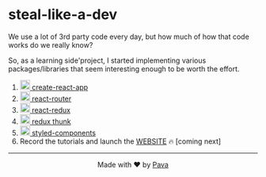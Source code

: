 # steal-like-a-dev
We use a lot of 3rd party code every day, but how much of how that code works do we really know?

So, as a learning side'project, I started implementing various packages/libraries that seem interesting enough to be worth the effort.

1. [<img width="20" src="https://raw.githubusercontent.com/iampava/steal-like-a-dev/master/_assets/react-logo.png" /> create-react-app](https://github.com/iampava/steal-like-a-dev/tree/master/create-react-app)
2. [<img width="20" src="https://raw.githubusercontent.com/iampava/steal-like-a-dev/master/_assets/react-logo.png" /> react-router](https://github.com/iampava/steal-like-a-dev/tree/master/react-router)
3. [<img width="20" src="https://raw.githubusercontent.com/iampava/steal-like-a-dev/master/_assets/redux-logo.svg?sanitize=true" /> react-redux](https://github.com/iampava/steal-like-a-dev/tree/master/react-redux)
4. [<img width="20" src="https://raw.githubusercontent.com/iampava/steal-like-a-dev/master/_assets/redux-logo.svg?sanitize=true" /> redux thunk](https://github.com/iampava/steal-like-a-dev/tree/master/redux-thunk)
5. [<img width="20" src="https://raw.githubusercontent.com/iampava/steal-like-a-dev/master/_assets/styled-components-logo.png" /> styled-components](https://github.com/iampava/steal-like-a-dev/tree/master/styled-components)
6. Record the tutorials and launch the [WEBSITE](https://StealLikeADev.com) 🔥 [coming next]

<hr/>

<p align="center"> Made with ❤ by <a href="https://iampava.com"> Pava </a></p>